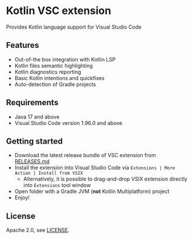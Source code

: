 # Kotlin VSC extension

Provides Kotlin language support for Visual Studio Code

## Features

* Out-of-the box integration with Kotlin LSP
* Kotlin files semantic highlighting
* Kotlin diagnostics reporting
* Basic Kotlin intentions and quickfixes 
* Auto-detection of Gradle projects

## Requirements

* Java 17 and above
* Visual Studio Code version 1.96.0 and above

## Getting started

* Download the latest release bundle of VSC extension from [RELEASES.md](../RELEASES.md)
* Install the extension into Visual Studio Code via `Extensions | More Action | Install from VSIX`
    * Alternatively, it is possible to drag-and-drop VSIX extension directly into `Extensions` tool window
* Open folder with a Gradle JVM (**not** Kotlin Multiplatform) project
* Enjoy!

## License

Apache 2.0, see [LICENSE](LICENSE).
